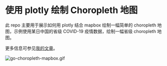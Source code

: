 # 使用 plotly 绘制 Choropleth 地图

此 repo 主要用于展示如何用 plotly 结合 mapbox 绘制一幅简单的 choropleth 地图，示例使用某日中国的省级 COVID-19 疫情数据，绘制一幅省级 choropleth 地图。

更多信息可参见[我的文章](https://alanlee.fun/2020/02/25/plotly-choropleth-map/)。

![go-choropleth-mapbox.gif](https://i.loli.net/2020/02/27/WYHqpbRixzUjI5d.gif)
